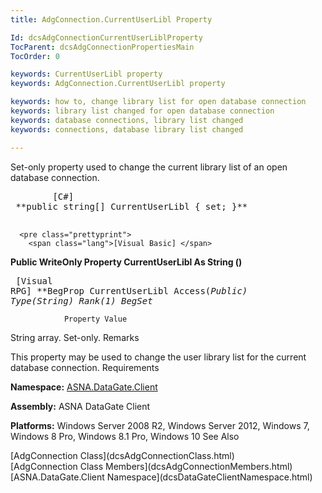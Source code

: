 ```yaml
---
title: AdgConnection.CurrentUserLibl Property

Id: dcsAdgConnectionCurrentUserLiblProperty
TocParent: dcsAdgConnectionPropertiesMain
TocOrder: 0

keywords: CurrentUserLibl property
keywords: AdgConnection.CurrentUserLibl property

keywords: how to, change library list for open database connection
keywords: library list changed for open database connection
keywords: database connections, library list changed
keywords: connections, database library list changed

---
```


Set-only property used to change the current library list of an open database connection.
<pre class="prettyprint">
        <span class="lang">[C#]</span>
 **public string[] CurrentUserLibl { set; }** 
      </pre>
      <pre class="prettyprint">
        <span class="lang">[Visual Basic] </span>
 **Public WriteOnly Property CurrentUserLibl As String ()** 
      </pre>
      <pre class="prettyprint">
        <span class="lang">[Visual RPG]</span>
 **BegProp CurrentUserLibl Access(*Public) Type(*String) Rank(1)
   BegSet** 
      </pre>

				Property Value

String array. Set-only.
Remarks

This property may be used to change the user library list for the current database connection.
Requirements

**Namespace:** [ASNA.DataGate.Client](dcsDataGateClientNamespace.html) 

**Assembly:** ASNA DataGate Client

**Platforms:** Windows Server 2008 R2, Windows Server 2012, Windows 7, Windows 8 Pro, Windows 8.1 Pro, Windows 10
See Also

<dl />
      [AdgConnection Class](dcsAdgConnectionClass.html)
      <br />
      [AdgConnection Class Members](dcsAdgConnectionMembers.html)
      <br />
      [ASNA.DataGate.Client Namespace](dcsDataGateClientNamespace.html)

